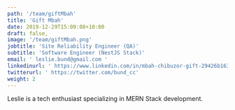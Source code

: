 ```yaml
---
path: '/team/giftMbah'
title: 'Gift Mbah'
date: 2019-12-29T15:09:08+10:00
draft: false,
image: '/team/giftMbah.png'
jobtitle: 'Site Reliability Engineer (QA)'
subtitle: 'Software Engineer (NestJS Stack)'
email: ' leslie.bund@gmail.com '
linkedinurl: ' https://www.linkedin.com/in/mbah-chibuzor-gift-29426b163/'
twitterurl: ' https://twitter.com/bund_cc'
weight: 2
---
```


<p style='text-align: justify'>
    Leslie is a tech enthusiast specializing in MERN Stack development.
</p>
